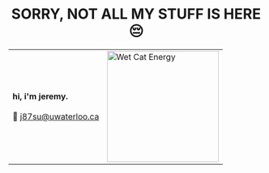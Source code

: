<h1 align="center"><strong>SORRY, NOT ALL MY STUFF IS HERE 😔</strong></h1>

<table align="center">
  <tr>
    <td>
      <p>
        <strong>hi, i'm jeremy.</strong><br/><br/>
        💌 <a href="mailto:j87su@uwaterloo.ca">j87su@uwaterloo.ca</a><br/>
      </p>
    </td>
    <td>
      <img src="https://media1.tenor.com/m/X5Axnr7X7d8AAAAC/gato-cat.gif" alt="Wet Cat Energy" width="220"/>
    </td>
  </tr>
</table>
